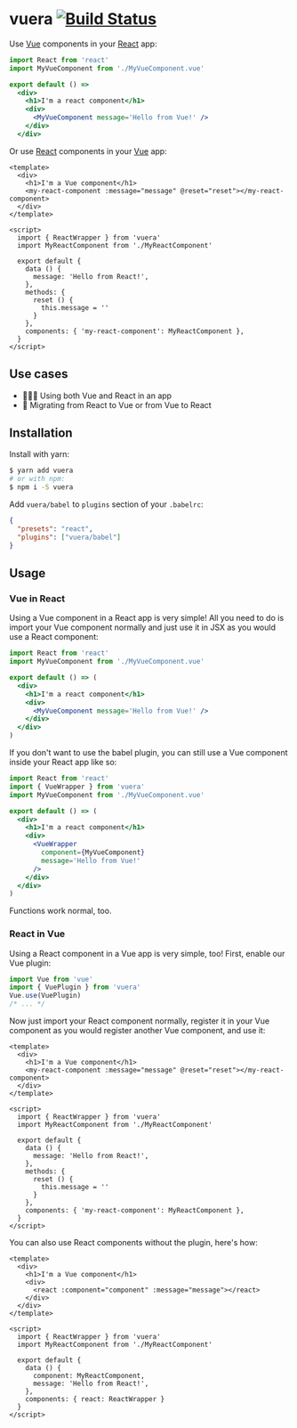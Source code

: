 # vuera [![Build Status](https://travis-ci.org/akxcv/vuera.svg?branch=master)](https://travis-ci.org/akxcv/vuera)

Use [Vue] components in your [React] app:
```jsx
import React from 'react'
import MyVueComponent from './MyVueComponent.vue'

export default () =>
  <div>
    <h1>I'm a react component</h1>
    <div>
      <MyVueComponent message='Hello from Vue!' />
    </div>
  </div>
```

Or use [React] components in your [Vue] app:
```vue
<template>
  <div>
    <h1>I'm a Vue component</h1>
    <my-react-component :message="message" @reset="reset"></my-react-component>
  </div>
</template>

<script>
  import { ReactWrapper } from 'vuera'
  import MyReactComponent from './MyReactComponent'

  export default {
    data () {
      message: 'Hello from React!',
    },
    methods: {
      reset () {
        this.message = ''
      }
    },
    components: { 'my-react-component': MyReactComponent },
  }
</script>
```

## Use cases

- 👨‍👩‍👧 Using both Vue and React in an app
- 🏃 Migrating from React to Vue or from Vue to React

## Installation

Install with yarn:

```sh
$ yarn add vuera
# or with npm:
$ npm i -S vuera
```

Add `vuera/babel` to `plugins` section of your `.babelrc`:
```json
{
  "presets": "react",
  "plugins": ["vuera/babel"]
}
```

## Usage

### Vue in React

Using a Vue component in a React app is very simple! All you need to do is import your Vue component
normally and just use it in JSX as you would use a React component:

```jsx
import React from 'react'
import MyVueComponent from './MyVueComponent.vue'

export default () => (
  <div>
    <h1>I'm a react component</h1>
    <div>
      <MyVueComponent message='Hello from Vue!' />
    </div>
  </div>
)
```

If you don't want to use the babel plugin, you can still use a Vue component inside your React app
like so:

```jsx
import React from 'react'
import { VueWrapper } from 'vuera'
import MyVueComponent from './MyVueComponent.vue'

export default () => (
  <div>
    <h1>I'm a react component</h1>
    <div>
      <VueWrapper
        component={MyVueComponent}
        message='Hello from Vue!'
      />
    </div>
  </div>
)
```

Functions work normal, too.

### React in Vue

Using a React component in a Vue app is very simple, too! First, enable our Vue plugin:

```js
import Vue from 'vue'
import { VuePlugin } from 'vuera'
Vue.use(VuePlugin)
/* ... */
```

Now just import your React component normally, register it in your Vue component as you would
register another Vue component, and use it:

```vue
<template>
  <div>
    <h1>I'm a Vue component</h1>
    <my-react-component :message="message" @reset="reset"></my-react-component>
  </div>
</template>

<script>
  import { ReactWrapper } from 'vuera'
  import MyReactComponent from './MyReactComponent'

  export default {
    data () {
      message: 'Hello from React!',
    },
    methods: {
      reset () {
        this.message = ''
      }
    },
    components: { 'my-react-component': MyReactComponent },
  }
</script>
```

You can also use React components without the plugin, here's how:

```vue
<template>
  <div>
    <h1>I'm a Vue component</h1>
    <div>
      <react :component="component" :message="message"></react>
    </div>
  </div>
</template>

<script>
  import { ReactWrapper } from 'vuera'
  import MyReactComponent from './MyReactComponent'

  export default {
    data () {
      component: MyReactComponent,
      message: 'Hello from React!',
    },
    components: { react: ReactWrapper }
  }
</script>
```

[react]: https://facebook.github.io/react
[vue]: https://vuejs.org
